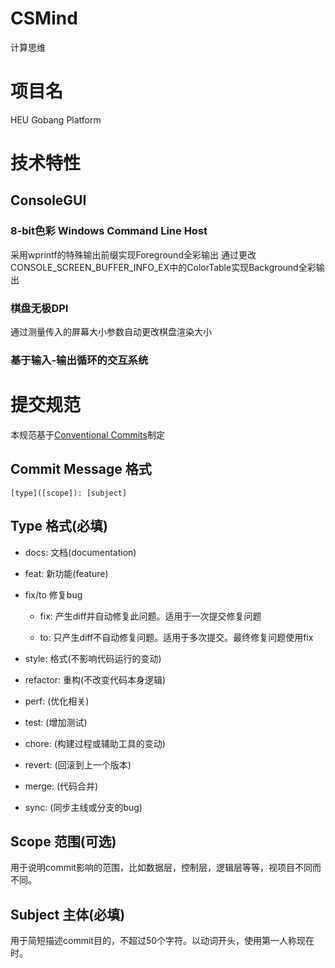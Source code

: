 # CSMind
计算思维
# 项目名
HEU Gobang Platform
# 技术特性
## ConsoleGUI
### 8-bit色彩 Windows Command Line Host
采用wprintf的特殊输出前缀实现Foreground全彩输出
通过更改CONSOLE_SCREEN_BUFFER_INFO_EX中的ColorTable实现Background全彩输出
### 棋盘无极DPI
通过测量传入的屏幕大小参数自动更改棋盘渲染大小
### 基于输入-输出循环的交互系统

# 提交规范

本规范基于[Conventional Commits](https://www.conventionalcommits.org/en/v1.0.0/)制定

## Commit Message 格式

`[type]([scope]): [subject]`

## Type 格式(必填)

- docs: 文档(documentation)

- feat: 新功能(feature)

- fix/to 修复bug

  - fix: 产生diff并自动修复此问题。适用于一次提交修复问题

  - to: 只产生diff不自动修复问题。适用于多次提交。最终修复问题使用fix

- style: 格式(不影响代码运行的变动)

- refactor: 重构(不改变代码本身逻辑)

- perf: (优化相关)

- test: (增加测试)

- chore: (构建过程或辅助工具的变动)

- revert: (回滚到上一个版本)

- merge: (代码合并)

- sync: (同步主线或分支的bug)

## Scope 范围(可选)

用于说明commit影响的范围，比如数据层，控制层，逻辑层等等，视项目不同而不同。

## Subject 主体(必填)

用于简短描述commit目的，不超过50个字符。以动词开头，使用第一人称现在时。
